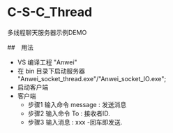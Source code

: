 # C-S-C_Thread

多线程聊天服务器示例DEMO

##　用法
- VS 编译工程 "Anwei"
- 在 bin 目录下启动服务器 "Anwei_socket_thread.exe"/"Anwei_socket_IO.exe";
- 启动客户端
- 客户端 
    - 步骤1 输入命令 message : 发送消息
    - 步骤2 输入命令 To : 接收者ID.
    - 步骤3 输入消息 : xxx -回车即发送.
